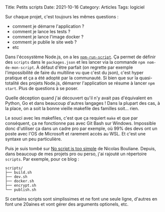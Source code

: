 Title: Petits scripts
Date: 2021-10-16
Category: Articles
Tags: logiciel

Sur chaque projet, c'est toujours les mêmes questions :

- comment je démarre l'application ?
- comment je lance les tests ?
- comment je lance l'image docker ?
- comment je publie le site web ?
- etc

Dans l'écosystème Node.js, on a les [`npm-run-script`](npm-run-script). Ça permet de définir des `scripts` dans le `packages.json` et les lancer via la commande `npm nom-de-mon-script`. À défaut d'être parfait (on regrette par exemple l'impossibilité de faire du multiline vu que c'est du json), c'est hyper pratique et ça a été adopté par la communauté. Si bien que sur la quasi-totalité des projets Node.js, démarrer l'application se résume à lancer `npm start`. Plus de questions à se poser.

Quelle déception quand j'ai découvert qu'il n'y avait pas d'équivalent en Python, Go et dans beaucoup d'autres langages ! Dans la plupart des cas, à la place, on a soit la bonne vieille makefile des familles soit... rien.

Le souci avec les makefiles, c'est que ça requiert `make` et que par conséquent, ça ne fonctionne pas avec Git Bash sur Windows. Impossible donc d'utiliser ça dans un cadre pro par exemple, où 99% des devs ont un poste avec l'OS de Microsoft et rarement accès au WSL. Et c'est une syntaxe un peu particulière.

Puis je suis tombé sur [No script is too simple](https://nicolasbouliane.com/blog/no-script-is-too-simple) de Nicolas Bouliane. Depuis, dans beaucoup de mes projets pro ou perso, j'ai rajouté un répertoire `scripts`. Par exemple, pour ce blog :

```
scripts/
├── build.sh
├── dev.sh
├── docker.sh
├── encrypt.sh
└── publish.sh
```

Si certains scripts sont simplissimes et ne font une seule ligne, d'autres en font une 20aines et vont gérer des arguments optionels, etc.
